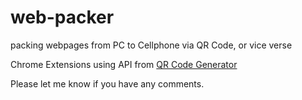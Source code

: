 # web-packer
packing webpages from PC to Cellphone via QR Code, or vice verse

Chrome Extensions using API from <a href="http://goqr.me/api/">QR Code Generator</a>

Please let me know if you have any comments.
